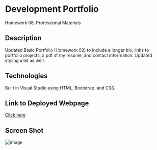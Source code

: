 # Development Portfolio
Homework 08, Professional Materials

## Description
Updated Basic Portfolio (Homework 02) to include a longer bio, links to portfolio projects, a pdf of my resume, and contact information. Updated styling a bit as well.

## Technologies
Built in Visual Studio using HTML, Bootstrap, and CSS.

## Link to Deployed Webpage
[Click here](https://alyssahellrung.github.io/Development-Portfolio/)

## Screen Shot
![image](https://media.giphy.com/media/XGUo5Qj9qflTrDdjYb/giphy.gif)

